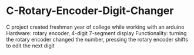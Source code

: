 # C-Rotary-Encoder-Digit-Changer
C project created freshman year of college while working with an arduino
Hardware: rotary encoder, 4-digit 7-segment display
Functionality: turning the rotary encoder changed the number, pressing the rotary encoder shifts to edit the next digit

